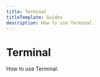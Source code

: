 ```yaml
---
title: Terminal
titleTemplate: Guides
description: How to use Terminal.
---
```


# Terminal
How to use Terminal.
